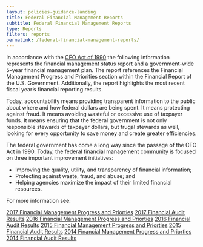 ```yaml
---
layout: policies-guidance-landing
title: Federal Financial Management Reports
subtitle: Federal Financial Management Reports
type: Reports
filters: reports
permalink: /federal-financial-management-reports/
---
```


<p><span style="font-weight: 400;">In accordance with the </span><a href="https://www.gpo.gov/fdsys/pkg/STATUTE-104/pdf/STATUTE-104-Pg2838.pdf"><span style="font-weight: 400;">CFO Act of 1990</span></a><span style="font-weight: 400;"> the following information represents the financial management status report and a government-wide 5-year financial management plan. The report references the </span><span style="font-weight: 400;">Financial Management Progress and Priorities</span><span style="font-weight: 400;"> section within the Financial Report of the U.S. Government. Additionally, the report highlights the most recent fiscal year&rsquo;s </span><span style="font-weight: 400;">financial reporting results</span><span style="font-weight: 400;">.</span></p>
<p><span style="font-weight: 400;">Today, accountability means providing transparent information to the public about where and how federal dollars are being spent. It means protecting against fraud. It means avoiding wasteful or excessive use of taxpayer funds. It means ensuring that the federal government is not only responsible stewards of taxpayer dollars, but frugal stewards as well, looking for every opportunity to save money and create greater efficiencies. </span></p>
<p><span style="font-weight: 400;">The federal government has come a long way since the passage of the CFO Act in 1990. Today, the federal financial management community is focused on three important improvement initiatives:</span></p>
<ul>
<li style="font-weight: 400;"><span style="font-weight: 400;">Improving the quality, utility, and transparency of financial information;</span></li>
<li style="font-weight: 400;"><span style="font-weight: 400;">Protecting against waste, fraud, and abuse; and</span></li>
<li style="font-weight: 400;"><span style="font-weight: 400;">Helping agencies maximize the impact of their limited financial resources.</span></li>
</ul>
<p><span style="font-weight: 400;">For more information see:</span></p>
<p><a class="margin-top-1 text-no-underline text-white margin-bottom-1 usa-button usa-button--outline bg-red border-0 padding-2" tabindex="-1" href="https://www.fiscal.treasury.gov/fsreports/rpt/finrep/finrep17/fr_resultsinbrief_2017.htm">2017 Financial Management Progress and Priorties</a> <a class="margin-top-1 text-no-underline text-white margin-bottom-1 usa-button usa-button--outline bg-red border-0 padding-2" tabindex="-1" href="{{site.baseurl}}/federal-financial-management-reports/fy-2017-financial-federal-reports/fy-2017-financial-audit-results/">2017 Financial Audit Results</a> <a class="margin-top-1 text-no-underline text-white margin-bottom-1 usa-button usa-button--outline bg-red border-0 padding-2" tabindex="-1" href="https://www.fiscal.treasury.gov/fsreports/rpt/finrep/finrep16/mda/fr_mgmt_discussion.htm">2016 Financial Management Progress and Priorties</a> <a class="margin-top-1 text-no-underline text-white margin-bottom-1 usa-button usa-button--outline bg-red border-0 padding-2" tabindex="-1" href="{{site.baseurl}}/federal-financial-management-reports/fy-2016-financial-federal-reports/fy-2016-financial-audit-results/">2016 Financial Audit Results</a> <a class="margin-top-1 text-no-underline text-white margin-bottom-1 usa-button usa-button--outline bg-red border-0 padding-2" tabindex="-1" href="https://www.fiscal.treasury.gov/fsreports/rpt/finrep/finrep15/mda/fr_mgmt_discussion.htm">2015 Financial Management Progress and Priorties</a> <a class="margin-top-1 text-no-underline text-white margin-bottom-1 usa-button usa-button--outline bg-red border-0 padding-2" tabindex="-1" href="{{site.baseurl}}/federal-financial-management-reports/fy-2015-financial-federal-reports/fy-2015-financial-audit-results/">2015 Financial Audit Results</a> <a class="margin-top-1 text-no-underline text-white margin-bottom-1 usa-button usa-button--outline bg-red border-0 padding-2" tabindex="-1" href="https://www.fiscal.treasury.gov/fsreports/rpt/finrep/finrep14/mda/fr_mgmt_discussion_5.htm">2014 Financial Management Progress and Priorties</a> <a class="margin-top-1 text-no-underline text-white margin-bottom-1 usa-button usa-button--outline bg-red border-0 padding-2" tabindex="-1" href="{{site.baseurl}}/federal-financial-management-reports/fy-2014-financial-federal-reports/fy-2014-financial-audit-results/">2014 Financial Audit Results</a></p>